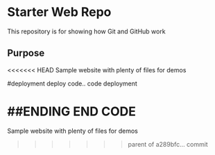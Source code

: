 # Starter Web Repo

This repository is for showing how Git and GitHub work

## Purpose

<<<<<<< HEAD
Sample website with plenty of files for demos

#deployment
deploy code..
code deployment

##ENDING
END CODE
=======
Sample website with plenty of files for demos
>>>>>>> parent of a289bfc... commit
